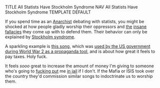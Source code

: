 TITLE All Statists Have Stockholm Syndrome
NAV All Statists Have Stockholm Syndrome
TEMPLATE DEFAULT

If you spend time as an [Anarchist](anarchism) debating with statists, you might be shocked at how people gladly worship their oppressors and [the](altruism_examples) [insane](https://www.reddit.com/r/Anarcho_Capitalism/comments/edvstx/statist_retard_story_of_the_day/)
[fallacies](voting_consent) they come up with to defend them. Their behavior can only be explained by [Stockholm syndrome](stockholm_syndrome).

A sparkling example is [this song](https://www.youtube.com/watch?v=IIT3xnYbmzQ), which was [used by the US government during World War 2 as a propaganda tool](http://www.burtfolsom.com/?p=3025), and is about how great it feels to pay taxes. Holy fuck.

It feels *sooo* great to increase the amount of money I'm giving to someone who's going to [fucking put](/protagonism/enforcement) me [in jail](/protagonism/imprisonment) if I don't. If the Mafia or ISIS took over the country they'd commission similar songs to indoctrinate us to worship them.
